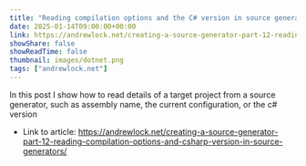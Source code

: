 ```yaml
---
title: "Reading compilation options and the C# version in source generators: Creating a source generator - Part 12"
date: 2025-01-14T09:00:00+00:00
link: https://andrewlock.net/creating-a-source-generator-part-12-reading-compilation-options-and-csharp-version-in-source-generators/
showShare: false
showReadTime: false
thumbnail: images/dotnet.png
tags: ["andrewlock.net"]
---
```

In this post I show how to read details of a target project from a source generator, such as assembly name, the current configuration, or the c# version

- Link to article: https://andrewlock.net/creating-a-source-generator-part-12-reading-compilation-options-and-csharp-version-in-source-generators/